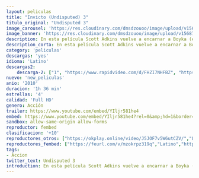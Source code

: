 ```yaml
---
layout: peliculas
title: "Invicto (Undisputed) 3"
titulo_original: "Undisputed 3"
image_carousel: 'https://res.cloudinary.com/dmsdzouoo/image/upload/v1568785237/invensible3-min_uyy7ro.jpg'
image_banner: 'https://res.cloudinary.com/dmsdzouoo/image/upload/v1568785235/undepusted3-min_nswee0.jpg'
description: En esta película Scott Adkins vuelve a encarnar a Boyka (el malo de Undisputed 2), que busca la libertad. Cuando se le ofrece la oportunidad de participar en un campeonato clandestino entre los 8 mejores luchadores reclusos del mundo, ni lo dudará.
description_corta: En esta película Scott Adkins vuelve a encarnar a Boyka (el malo de Undisputed 2), que busca la libertad. Cuando se le ofrece la oportunidad de participar en un campeonato clandestino entre los 8 mejores luchadores reclusos del mundo, ni lo dudará.
category: 'peliculas'
descargas: 'yes'
idioma: 'Latino'
descargas2:
    descarga-2: ["1", "https://www.rapidvideo.com/d/FHZI7NHFBZ", "https://www.google.com/s2/favicons?domain=www.rapidvideo.com","RapidVideo","https://res.cloudinary.com/imbriitneysam/image/upload/v1541473684/mexico.png", "Latino", "Full HD"]
nuevo: 'new_peliculas'
anio: '2010'
duracion: '1h 36 min'
estrellas: '4'
calidad: 'Full HD'
genero: Acción
trailer: https://www.youtube.com/embed/YIljr581he4
embed: https://www.youtube.com/embed/YIljr581he4?rel=0&amp;hd=1&border=0&wmode=opaque&enablejsapi=1&modestbranding=1&controls=1&showinfo=1
sandbox: allow-same-origin allow-forms
reproductor: fembed
clasificacion: '+10'
reproductores_otros: ["https://okplay.online/video/J5JOF7v5W6utCZV/","Latino","https://www.zembed.to/public/dist/asteroid.html?id=2a2d940b07d0e961b3e2dc1e998ae66f&title=Undisputed%20III:%20Redemption","Latino","https://movcloud.net/embed/fm-BcqbQ8U2G","Latino","https://embed.mystream.to/b061mw5hnh34","Latino"]
reproductores_fembed: ["https://feurl.com/v/mzokrpz319q","Latino","https://pelispng.online/v/py4ldsmx053g2g6","Latino"]
tags:
- Accion
twitter_text: Undisputed 3
introduction: En esta película Scott Adkins vuelve a encarnar a Boyka (el malo de Undisputed 2), que busca la libertad. Cuando se le ofrece la oportunidad de participar en un campeonato clandestino entre los 8 mejores luchadores reclusos del mundo, ni lo dudará.
---
```












